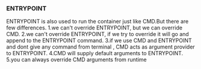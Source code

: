    ### ENTRYPOINT
   ENTRYPOINT is also used to run the container just like CMD.But there are few differences.
   1.we can't override ENTRYPOINT, but we can override CMD.
   2.we can't override ENTRYPOINT, if we try to override it will go and append to the ENTRYPOINT command.
   3.if we use CMD and ENTRYPOINT and dont give any command from terminal , CMD acts as argument provider to ENTRYPOINT.
   4.CMD will supply default arguments to ENTRYPOINT.
   5.you can always override CMD arguments from runtime 